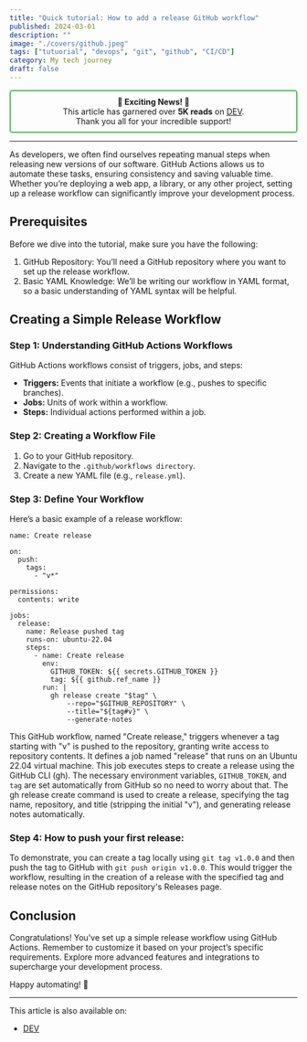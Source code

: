 ```yaml
---
title: "Quick tutorial: How to add a release GitHub workflow"
published: 2024-03-01
description: ""
image: "./covers/github.jpeg"
tags: ["tutuorial", "devops", "git", "github", "CI/CD"]
category: My tech journey
draft: false
---
```


<center style="border: 2px solid #4CAF50; padding: 10px; border-radius: 5px;">
  <strong>🎉 Exciting News! 🎉</strong><br>
  This article has garnered over <strong>5K reads</strong> on <a href="https://dev.to/ayoub3bidi/quick-tutorial-how-to-add-a-release-github-workflow-56ib">DEV</a>.<br/>
  Thank you all for your incredible support!
</center>

----------

As developers, we often find ourselves repeating manual steps when releasing new versions of our software. GitHub Actions allows us to automate these tasks, ensuring consistency and saving valuable time. Whether you’re deploying a web app, a library, or any other project, setting up a release workflow can significantly improve your development process.

## Prerequisites
Before we dive into the tutorial, make sure you have the following:
1. GitHub Repository: You’ll need a GitHub repository where you want to set up the release workflow.
2. Basic YAML Knowledge: We’ll be writing our workflow in YAML format, so a basic understanding of YAML syntax will be helpful.

## Creating a Simple Release Workflow
### Step 1: Understanding GitHub Actions Workflows
GitHub Actions workflows consist of triggers, jobs, and steps:
* **Triggers:** Events that initiate a workflow (e.g., pushes to specific branches).
* **Jobs:** Units of work within a workflow.
* **Steps:** Individual actions performed within a job.

### Step 2: Creating a Workflow File
1. Go to your GitHub repository.
2. Navigate to the `.github/workflows directory`.
3. Create a new YAML file (e.g., `release.yml`).

### Step 3: Define Your Workflow
Here’s a basic example of a release workflow:

```shell
name: Create release

on:
  push:
    tags:
      - "v*"

permissions:
  contents: write

jobs:
  release:
    name: Release pushed tag
    runs-on: ubuntu-22.04
    steps:
      - name: Create release
        env:
          GITHUB_TOKEN: ${{ secrets.GITHUB_TOKEN }}
          tag: ${{ github.ref_name }}
        run: |
          gh release create "$tag" \
              --repo="$GITHUB_REPOSITORY" \
              --title="${tag#v}" \
              --generate-notes
```

This GitHub workflow, named "Create release," triggers whenever a tag starting with "v" is pushed to the repository, granting write access to repository contents.
It defines a job named "release" that runs on an Ubuntu 22.04 virtual machine. This job executes steps to create a release using the GitHub CLI (gh).
The necessary environment variables, `GITHUB_TOKEN`, and `tag` are set automatically from GitHub so no need to worry about that.
The gh release create command is used to create a release, specifying the tag name, repository, and title (stripping the initial "v"), and generating release notes automatically. 

### Step 4: How to push your first release:
To demonstrate, you can create a tag locally using `git tag v1.0.0` and then push the tag to GitHub with `git push origin v1.0.0`.
This would trigger the workflow, resulting in the creation of a release with the specified tag and release notes on the GitHub repository's Releases page.

## Conclusion
Congratulations! You’ve set up a simple release workflow using GitHub Actions. Remember to customize it based on your project’s specific requirements. Explore more advanced features and integrations to supercharge your development process.

Happy automating! 🚀

-----------
This article is also available on:  
* [DEV](https://dev.to/ayoub3bidi/quick-tutorial-how-to-add-a-release-github-workflow-56ib)